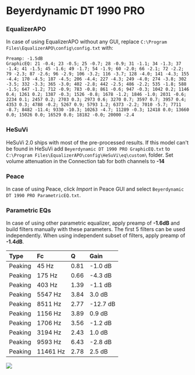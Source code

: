 # Beyerdynamic DT 1990 PRO

### EqualizerAPO
In case of using EqualizerAPO without any GUI, replace `C:\Program Files\EqualizerAPO\config\config.txt`
with:
```
Preamp: -1.5dB
GraphicEQ: 21 -0.4; 23 -0.5; 25 -0.7; 28 -0.9; 31 -1.1; 34 -1.3; 37 -1.4; 41 -1.5; 45 -1.6; 49 -1.7; 54 -1.9; 60 -2.0; 66 -2.1; 72 -2.2; 79 -2.3; 87 -2.6; 96 -2.9; 106 -3.2; 116 -3.7; 128 -4.0; 141 -4.3; 155 -4.4; 170 -4.5; 187 -4.5; 206 -4.4; 227 -4.3; 249 -4.0; 274 -3.8; 302 -3.5; 332 -3.3; 365 -3.0; 402 -2.8; 442 -2.5; 486 -2.2; 535 -1.8; 588 -1.5; 647 -1.2; 712 -0.9; 783 -0.8; 861 -0.6; 947 -0.3; 1042 0.2; 1146 0.4; 1261 0.2; 1387 -0.3; 1526 -0.8; 1678 -1.2; 1846 -1.0; 2031 -0.6; 2234 0.1; 2457 0.2; 2703 0.3; 2973 0.6; 3270 0.7; 3597 0.7; 3957 0.4; 4353 0.3; 4788 -0.2; 5267 0.9; 5793 1.2; 6373 -2.2; 7010 -5.7; 7711 -8.7; 8482 -11.4; 9330 -10.3; 10263 -4.7; 11289 -0.3; 12418 0.0; 13660 0.0; 15026 0.0; 16529 0.0; 18182 -0.0; 20000 -2.4
```

### HeSuVi
HeSuVi 2.0 ships with most of the pre-processed results. If this model can't be found in HeSuVi add
`Beyerdynamic DT 1990 PRO GraphicEQ.txt` to `C:\Program Files\EqualizerAPO\config\HeSuVi\eq\custom\` folder.
Set volume attenuation in the Connection tab for both channels to **-14**

### Peace
In case of using Peace, click *Import* in Peace GUI and select `Beyerdynamic DT 1990 PRO ParametricEQ.txt`.

### Parametric EQs
In case of using other parametric equalizer, apply preamp of **-1.6dB** and build filters manually
with these parameters. The first 5 filters can be used independently.
When using independent subset of filters, apply preamp of **-1.4dB**.

| Type    | Fc       |    Q | Gain     |
|:--------|:---------|:-----|:---------|
| Peaking | 45 Hz    | 0.81 | -1.0 dB  |
| Peaking | 175 Hz   | 0.66 | -4.3 dB  |
| Peaking | 403 Hz   | 1.39 | -1.1 dB  |
| Peaking | 5547 Hz  | 3.84 | 3.0 dB   |
| Peaking | 8511 Hz  | 2.77 | -12.7 dB |
| Peaking | 1156 Hz  | 3.89 | 0.9 dB   |
| Peaking | 1706 Hz  | 3.56 | -1.2 dB  |
| Peaking | 3194 Hz  | 2.43 | 1.0 dB   |
| Peaking | 9593 Hz  | 6.43 | -2.8 dB  |
| Peaking | 11461 Hz | 2.78 | 2.5 dB   |

![](https://raw.githubusercontent.com/jaakkopasanen/AutoEq/master/results/rtings/sbaf-serious/Beyerdynamic%20DT%201990%20PRO/Beyerdynamic%20DT%201990%20PRO.png)